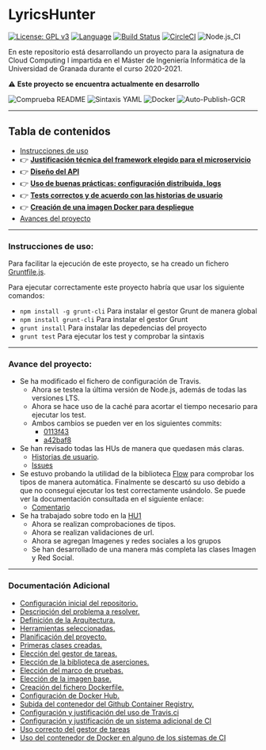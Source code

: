 # LyricsHunter

[![License: GPL v3](https://img.shields.io/badge/License-GPLv3-blue.svg)](https://www.gnu.org/licenses/gpl-3.0) [![Language](https://img.shields.io/badge/node.js%20-%2343853D.svg?&logo=node.js&logoColor=white)](https://nodejs.org/es/) [![Build Status](https://travis-ci.com/AngelValera/LyricsHunter.svg?branch=main)](https://travis-ci.com/AngelValera/LyricsHunter) [![CircleCI](https://circleci.com/gh/AngelValera/LyricsHunter.svg?style=svg)](https://circleci.com/gh/AngelValera/LyricsHunter) ![Node.js_CI](https://github.com/AngelValera/LyricsHunter/workflows/Node.js_CI/badge.svg)

En este repositorio está desarrollando un proyecto para la asignatura
de Cloud Computing I impartida en el Máster de Ingeniería Informática
de la Universidad de Granada durante el curso 2020-2021.

:warning: **Este proyecto se encuentra actualmente en desarrollo**

![Comprueba README](https://github.com/AngelValera/LyricsHunter/workflows/Comprueba%20README/badge.svg) ![Sintaxis YAML](https://github.com/AngelValera/LyricsHunter/workflows/Sintaxis%20YAML/badge.svg) ![Docker](https://github.com/AngelValera/LyricsHunter/workflows/Docker/badge.svg) ![Auto-Publish-GCR](https://github.com/AngelValera/LyricsHunter/workflows/Auto-Publish-GCR/badge.svg)

---
## Tabla de contenidos

<!-- * :point_right: **[](Doc/)** -->

* [Instrucciones de uso](#instrucciones-de-uso)
* :point_right: **[Justificación técnica del framework elegido para el microservicio](Doc/H5/justificacionFrameworkElegido.md)**
* :point_right: **[Diseño del API](Doc/H5/diseñoAPI.md)**
* :point_right: **[Uso de buenas prácticas: configuración distribuida, logs](Doc/H5/buenasPracticas.md)**
* :point_right: **[Tests correctos y de acuerdo con las historias de usuario](Doc/H5/testCorrectos.md)**
* :point_right: **[Creación de una imagen Docker para despliegue](Doc/H5/dockerDespliegue.md)**
* [Avances del proyecto](#avance-del-proyecto)

---
### Instrucciones de uso:

Para facilitar la ejecución de este proyecto, se ha creado un fichero [Gruntfile.js](Gruntfile.js).

Para ejecutar correctamente este proyecto habría que usar los siguiente comandos:

- `npm install -g grunt-cli`  Para instalar el gestor Grunt de manera global
- `npm install grunt-cli`  Para instalar el gestor Grunt
- `grunt install` Para instalar las depedencias del proyecto
- `grunt test` Para ejecutar los test y comprobar la sintaxis

---
### Avance del proyecto:

- Se ha modificado el fichero de configuración de Travis. 
  - Ahora se testea la última versión de Node.js, además de todas las versiones LTS. 
  - Ahora se hace uso de la caché para acortar el tiempo necesario para ejecutar los test.
  - Ambos cambios se pueden ver en los siguientes commits:
    - [0113f43](https://github.com/AngelValera/LyricsHunter/commit/0113f4381a5c3daa1526853a5d9dd451c8f92660)
    - [a42baf8](https://github.com/AngelValera/LyricsHunter/commit/a42baf8f666232bdbd63ecc671d21525fce51fb0)
- Se han revisado todas las HUs de manera que quedasen más claras.
  - [Historias de usuario](https://github.com/AngelValera/LyricsHunter/issues?q=is%3Aissue+is%3Aopen+label%3Auser-stories).
  - [Issues](https://github.com/AngelValera/LyricsHunter/labels/Task)
- Se estuvo probando la utilidad de la biblioteca [Flow](https://flow.org/) para comprobar los tipos de manera automática. Finalmente se descartó su uso debido a que no conseguí ejecutar los test correctamente usándolo.
Se puede ver la documentación consultada en el siguiente enlace:
  - [Comentario](https://github.com/AngelValera/LyricsHunter/issues/16#issuecomment-761156294)
- Se ha trabajado sobre todo en la [HU1](https://github.com/AngelValera/LyricsHunter/issues/12) 
  - Ahora se realizan comprobaciones de tipos.
  - Ahora se realizan validaciones de url.
  - Ahora se agregan Imagenes y redes sociales a los grupos
  - Se han desarrollado de una manera más completa las clases Imagen y Red Social. 
 
---
### Documentación Adicional

* [Configuración inicial del repositorio.](Doc/H0/Configuracion_Inicial.md)
* [Descripción del problema a resolver.](Doc//H0/Descripcion_Problema.md) 
* [Definición de la Arquitectura.](Doc/H1/Arquitectura.md)
* [Herramientas seleccionadas.](Doc/H1/Herramientas.md)
* [Planificación del proyecto.](Doc/H1/Planificacion.md)
* [Primeras clases creadas.](Doc/H1/Clases.md)
* [Elección del gestor de tareas.](Doc/H2/Eleccion_GestorTareas.md)
* [Elección de la biblioteca de aserciones.](Doc/H2/Eleccion_Bib_Aserciones.md)
* [Elección del marco de pruebas.](Doc/H2/Eleccion_MarcoPruebas.md)
* [Elección de la imagen base.](Doc/H3/Eleccion_ImagenBase.md)
* [Creación del fichero Dockerfile.](Doc/H3/Creacion_Dockerfile.md)
* [Configuración de Docker Hub.](Doc/H3/Configuracion_DockerHub.md)
* [Subida del contenedor del Github Container Registry.](Doc/H3/Configuracion_GCR.md)
* [Configuración y justificación del uso de Travis.ci](Doc/H4/justificacion_Travis.md)
* [Configuración y justificación de un sistema adicional de CI](Doc/H4/CI_Adicional.md)
* [Uso correcto del gestor de tareas](Doc/H4/correcto_Uso_GT.md)
* [Uso del contenedor de Docker en alguno de los sistemas de CI](Doc/H4/correcto_Uso_Docker.md)


